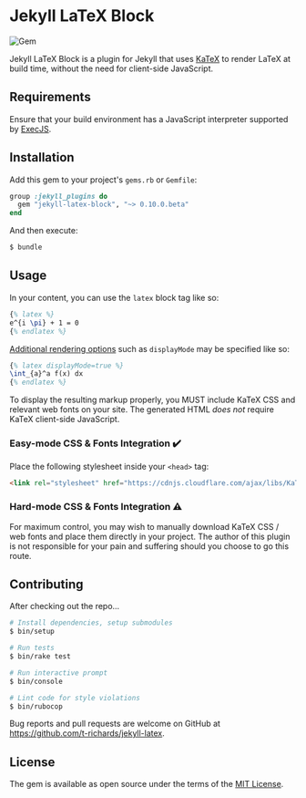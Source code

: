 # Jekyll LaTeX Block

![Gem](https://img.shields.io/gem/v/jekyll-latex-block.svg?style=flat-square)

Jekyll LaTeX Block is a plugin for Jekyll that uses [KaTeX][katex] to render
LaTeX at build time, without the need for client-side JavaScript.

## Requirements

Ensure that your build environment has a JavaScript interpreter supported by
[ExecJS][execjs].

## Installation

Add this gem to your project's `gems.rb` or `Gemfile`:

```ruby
group :jekyll_plugins do
  gem "jekyll-latex-block", "~> 0.10.0.beta"
end
```

And then execute:

```bash
$ bundle
```

## Usage

In your content, you can use the `latex` block tag like so:

```latex
{% latex %}
e^{i \pi} + 1 = 0
{% endlatex %}
```

[Additional rendering options][rendering-opts] such as `displayMode` may be
specified like so:

```latex
{% latex displayMode=true %}
\int_{a}^a f(x) dx
{% endlatex %}
```

To display the resulting markup properly, you MUST include KaTeX CSS and
relevant web fonts on your site. The generated HTML _does not_ require KaTeX
client-side JavaScript.

### Easy-mode CSS & Fonts Integration :heavy_check_mark:

Place the following stylesheet inside your `<head>` tag:

```html
<link rel="stylesheet" href="https://cdnjs.cloudflare.com/ajax/libs/KaTeX/0.9.0/katex.min.css" integrity="sha384-TEMocfGvRuD1rIAacqrknm5BQZ7W7uWitoih+jMNFXQIbNl16bO8OZmylH/Vi/Ei" crossorigin="anonymous">
```

### Hard-mode CSS & Fonts Integration :warning:

For maximum control, you may wish to manually download KaTeX CSS / web fonts and
place them directly in your project. The author of this plugin is not
responsible for your pain and suffering should you choose to go this route.

## Contributing

After checking out the repo...

```bash
# Install dependencies, setup submodules
$ bin/setup

# Run tests
$ bin/rake test

# Run interactive prompt
$ bin/console

# Lint code for style violations
$ bin/rubocop
```

Bug reports and pull requests are welcome on GitHub at
https://github.com/t-richards/jekyll-latex.

## License

The gem is available as open source under the terms of the [MIT License][mit-license].

[execjs]: https://github.com/rails/execjs
[katex]: https://khan.github.io/KaTeX/
[mit-license]: https://opensource.org/licenses/MIT
[rendering-opts]: https://github.com/Khan/KaTeX#rendering-options
